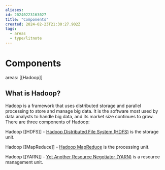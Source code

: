 ```yaml
---
aliases: 
id: 20240223163027
title: "Components"
created: 2024-02-23T21:30:27.902Z
tags:
  - areas
  - type/litnote
---
```


# Components

areas: [[Hadoop]]

## What is Hadoop?

Hadoop is a framework that uses distributed storage and parallel processing to store and manage big data. It is the software most used by data analysts to handle big data, and its market size continues to grow. There are three components of Hadoop:

Hadoop [[HDFS]] - [Hadoop Distributed File System (HDFS)](https://www.simplilearn.com/tutorials/hadoop-tutorial/hdfs "Hadoop Distributed File System (HDFS)") is the storage unit.

Hadoop [[MapReduce]] - [Hadoop MapReduce](https://www.simplilearn.com/tutorials/hadoop-tutorial/mapreduce "Hadoop MapReduce") is the processing unit.

Hadoop [[YARN]] - [Yet Another Resource Negotiator (YARN)](https://www.simplilearn.com/tutorials/hadoop-tutorial/yarn "Yet Another Resource Negotiator (YARN)") is a resource management unit.
